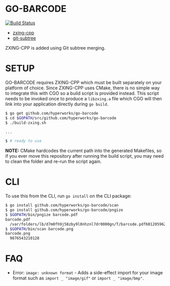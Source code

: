 # GO-BARCODE

[![Build Status](https://travis-ci.org/hyperworks/go-barcode.svg)](https://travis-ci.org/hyperworks/go-barcode)

* [zxing-cpp](https://github.com/glassechidna/zxing-cpp)
* [git-subtree](https://git-scm.com/book/en/v1/Git-Tools-Subtree-Merging)

ZXING-CPP is added using Git subtree merging.

# SETUP

GO-BARCODE requires ZXING-CPP which must be built separately on your platform of choice.
Since ZXING-CPP uses CMake, there is no simple way to integrate this with CGO so a build
script is provided instead. This script needs to be invoked once to produce a `libzxing.a`
file which CGO will then link into your application directly during `go build`.

```sh
$ go get github.com/hyperworks/go-barcode
$ cd $GOPATH/src/github.com/hyperworks/go-barcode
$ ./build-zxing.sh

...

$ # ready to use
```

**NOTE:** CMake hardcodes the current path into the generated Makefiles, so if you ever
move this repository after running the build script, you may need to clean the folder and
re-run the script again.

# CLI

To use this from the CLI, run `go install` on the CLI package:

```sh
$ go install github.com/hyperworks/go-barcode/scan
$ go install github.com/hyperworks/go-barcode/pngize
$ $GOPATH/bin/pngize barcode.pdf
barcode.pdf
  /var/folders/lb/d7m0fh9j58zby9l0nhznl7dr0000gn/T/barcode.pdf601205962/output.png
$ $GOPATH/bin/scan barcode.png
barcode.png
  9876543210128
```

# FAQ

* Error: `image: unknown format` - Adds a side-effect import for your image format such as
  `import _ "image/gif"` or `import _ "image/bmp"`.


